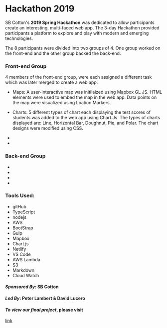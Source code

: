
# Hackathon 2019

SB Cotton's <strong>2019 Spring Hackathon</strong> was dedicated to allow participants create an interesting, multi-faced web app. The 3-day Hackathon provided participants a platform to explore and play with modern and emerging technologies. 

The 8 participants were divided into two groups of 4. One group worked on the front-end and the other group backed the back-end. 


### Front-end Group

4 members of the front-end group, were each assigned a different task which was later merged to create a web app.


- Maps: A user-interactive map was initilaized using Mapbox GL JS. HTML elements were used to embed the map in the web app. Data points on the map were visualized using Loation Markers.  


- Charts: 5 different types of chart each displaying the test scores of students was added to the web app using Chart.Js. The types of charts displayed are: Line, Horizontal Bar, Doughnut, Pie, and Polar. The chart designs were modified using CSS. 


-


- 


### Back-end Group

-
-
-
-




### Tools Used:

- gitHub
- TypeScript 
- nodejs
- AWS
- BootStrap
- Gulp
- Mapbox
- Chart.js
- Netlify
- VS Code
- AWS Lambda
- S3
- Markdown
- Cloud Watch




#### *Sponsored By*: SB Cotton
#### *Led By*: Peter Lambert & David Lucero 




#### *To view our final project*, please visit
  <a href="" target="_blank"> link </a> 